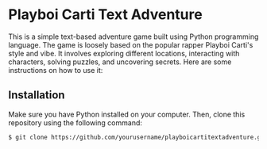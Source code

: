 # Playboi Carti Text Adventure

This is a simple text-based adventure game built using Python programming language. The game is loosely based on the popular rapper Playboi Carti's style and vibe. It involves exploring different locations, interacting with characters, solving puzzles, and uncovering secrets. Here are some instructions on how to use it:

## Installation

Make sure you have Python installed on your computer. Then, clone this repository using the following command:

```bash
$ git clone https://github.com/yourusername/playboicartitextadventure.git
